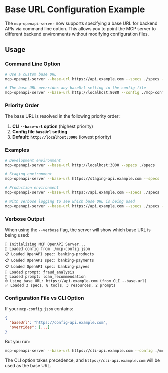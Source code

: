 # Base URL Configuration Example

The `mcp-openapi-server` now supports specifying a base URL for backend APIs via command line option. This allows you to point the MCP server to different backend environments without modifying configuration files.

## Usage

### Command Line Option

```bash
# Use a custom base URL
mcp-openapi-server --base-url https://api.example.com --specs ./specs --verbose

# The base URL overrides any baseUrl setting in the config file
mcp-openapi-server --base-url http://localhost:8080 --config ./mcp-config.json
```

### Priority Order

The base URL is resolved in the following priority order:

1. **CLI `--base-url` option** (highest priority)
2. **Config file `baseUrl` setting**
3. **Default: `http://localhost:3000`** (lowest priority)

### Examples

```bash
# Development environment
mcp-openapi-server --base-url http://localhost:3000 --specs ./specs

# Staging environment  
mcp-openapi-server --base-url https://staging-api.example.com --specs ./specs

# Production environment
mcp-openapi-server --base-url https://api.example.com --specs ./specs

# With verbose logging to see which base URL is being used
mcp-openapi-server --base-url https://api.example.com --specs ./specs --verbose
```

### Verbose Output

When using the `--verbose` flag, the server will show which base URL is being used:

```
🚀 Initializing MCP OpenAPI Server...
📄 Loaded config from ./mcp-config.json
📋 Loaded OpenAPI spec: banking-products
📋 Loaded OpenAPI spec: banking-payments
📋 Loaded OpenAPI spec: banking-payees
💬 Loaded prompt: fraud_analysis
💬 Loaded prompt: loan_recommendation
🌐 Using base URL: https://api.example.com (from CLI --base-url)
✅ Loaded 3 specs, 8 tools, 3 resources, 2 prompts
```

### Configuration File vs CLI Option

If your `mcp-config.json` contains:

```json
{
  "baseUrl": "https://config-api.example.com",
  "overrides": [...]
}
```

But you run:

```bash
mcp-openapi-server --base-url https://cli-api.example.com --config ./mcp-config.json
```

The CLI option takes precedence, and `https://cli-api.example.com` will be used as the base URL. 